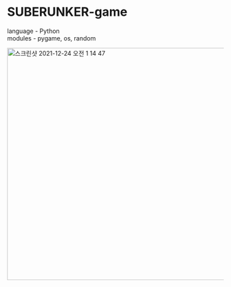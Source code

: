 # SUBERUNKER-game
language - Python       
modules - pygame, os, random       

<img width="541" alt="스크린샷 2021-12-24 오전 1 14 47" src="https://user-images.githubusercontent.com/85481204/147277569-e66d4443-9b69-4513-89ab-da94c5706f70.png">
